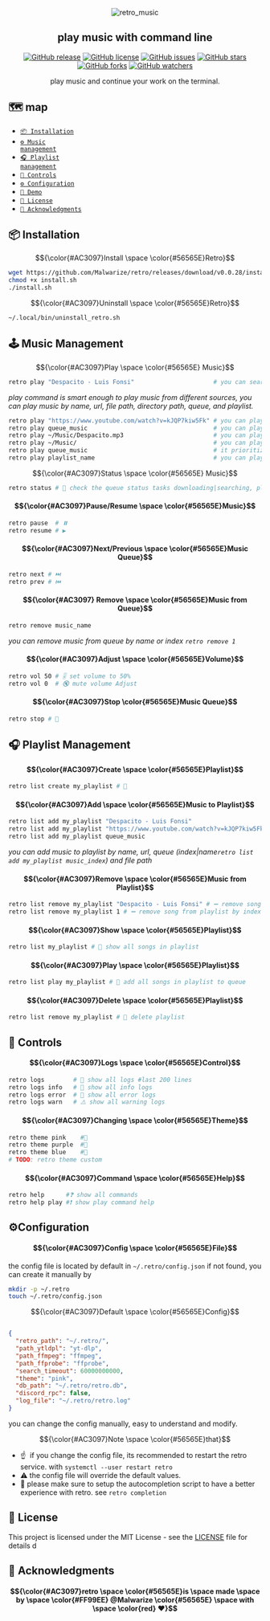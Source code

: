 <div align="center">

![retro_music](https://github.com/Malwarize/retro/assets/130087473/c9824547-9b09-48fc-a113-e1a847793cca)

<h2> play music with command line </h2>

[![GitHub release](https://img.shields.io/github/v/release/Malwarize/retro?color=blue&label=release)]()
[![GitHub license](https://img.shields.io/github/license/Malwarize/retro?color=green)]()
[![GitHub issues](https://img.shields.io/github/issues/Malwarize/retro?color=red)]()
[![GitHub stars](https://img.shields.io/github/stars/Malwarize/retro?color=yellow)]()
[![GitHub forks](https://img.shields.io/github/forks/Malwarize/retro?color=orange)]()
[![GitHub watchers](https://img.shields.io/github/watchers/Malwarize/retro?color=blue)]()

play music and continue your work on the terminal.
</div>

## 🗺️ map 
- [<code>📦 Installation</code>](#-installation)
- [<code>⚙️ Music management</code>](#-music-management)
- [<code>🎧 Playlist management</code>](#-playlist-management)
- [<code>🚦️ Controls</code>](#-controls)
- [<code>⚙️ Configuration</code>](#-configuration)
- [<code>🍿 Demo</code>](#-TODO)
- [<code>📝 License</code>](#-license)
- [<code>📢 Acknowledgments</code>](#-acknowledgments)

## 📦 Installation
$${\color{#AC3097}Install \space \color{#56565E}Retro}$$ 
```sh
wget https://github.com/Malwarize/retro/releases/download/v0.0.28/install.sh
chmod +x install.sh
./install.sh
```

$${\color{#AC3097}Uninstall \space \color{#56565E}Retro}$$
```sh
~/.local/bin/uninstall_retro.sh
```

## 🕹️ Music Management
$${\color{#AC3097}Play \space \color{#56565E} Music}$$
```sh
retro play "Despacito - Luis Fonsi"                      # you can search and play music by name
```
*play command is smart enough to play music from different sources, you can play music by name, url, file path, directory path, queue, and playlist.*
```sh
retro play "https://www.youtube.com/watch?v=kJQP7kiw5Fk" # you can play music by url
retro play queue_music                                   # you can play music from queue, you can do this with music index in the queue
retro play ~/Music/Despacito.mp3                         # you can play music by file path 
retro play ~/Music/                                      # you can play music by directory path, it will play all music in the directory
retro play queue_music                                   # it prioritize music in queue and play it first you can do this with music index in the queue
retro play playlist_name                                 # you can play music from playlist
```

$${\color{#AC3097}Status \space \color{#56565E} Music}$$
```sh
retro status # 🎵 check the queue status tasks downloading|searching, playing|paused, songs in queue
```

#### $${\color{#AC3097}Pause/Resume \space \color{#56565E}Music}$$
```sh
retro pause  # ⏸️
retro resume # ▶ ️
```

#### $${\color{#AC3097}Next/Previous \space \color{#56565E}Music Queue}$$
```sh
retro next # ⏭️️
retro prev # ⏮️️
```
#### $${\color{#AC3097} Remove \space \color{#56565E}Music from Queue}$$
```sh
retro remove music_name
```
*you can remove music from queue by name or index `retro remove 1`*

#### $${\color{#AC3097}Adjust \space \color{#56565E}Volume}$$
```sh
retro vol 50 # 🎚️ set volume to 50% 
retro vol 0  # 🔇 mute volume Adjust
```

#### $${\color{#AC3097}Stop \color{#56565E}Music Queue}$$
```sh
retro stop # 🛑
```
## 🎧 Playlist Management
#### $${\color{#AC3097}Create \space \color{#56565E}Playlist}$$
```sh
retro list create my_playlist # 📂
```

#### $${\color{#AC3097}Add \space \color{#56565E}Music to Playlist}$$
```sh
retro list add my_playlist "Despacito - Luis Fonsi"                      # ➕ search and add song to playlist
retro list add my_playlist "https://www.youtube.com/watch?v=kJQP7kiw5Fk" # ➕ add song to playlist by url
retro list add my_playlist queue_music                                   # ➕ add music from queue
```
*you can add music to playlist by name, url, queue (index|name`retro list add my_playlist music_index`) and file path* 

#### $${\color{#AC3097}Remove \space \color{#56565E}Music from Playlist}$$
```sh
retro list remove my_playlist "Despacito - Luis Fonsi" # ➖ remove song from playlist
retro list remove my_playlist 1 # ➖ remove song from playlist by index
```

#### $${\color{#AC3097}Show \space \color{#56565E}Playlist}$$
```sh
retro list my_playlist # 📂 show all songs in playlist
```

#### $${\color{#AC3097}Play \space \color{#56565E}Playlist}$$
```sh
retro list play my_playlist # 📂 add all songs in playlist to queue
```
#### $${\color{#AC3097}Delete \space \color{#56565E}Playlist}$$
```sh
retro list remove my_playlist # 📂 delete playlist
```

## 🚦 Controls
#### $${\color{#AC3097}Logs \space \color{#56565E}Control}$$
```sh
retro logs        # 📜 show all logs #last 200 lines 
retro logs info   # 📢 show all info logs 
retro logs error  # 🚫 show all error logs
retro logs warn   # ⚠️ show all warning logs
```

#### $${\color{#AC3097}Changing \space \color{#56565E}Theme}$$
```sh
retro theme pink    #🧼 
retro theme purple  #🔮  
retro theme blue    #🌊
# TODO: retro theme custom 
```

#### $${\color{#AC3097}Command \space \color{#56565E}Help}$$
```sh   
retro help      #❓ show all commands
retro help play #❗ show play command help
```

## ⚙️Configuration 
#### $${\color{#AC3097}Config \space \color{#56565E}File}$$
the config file is located by default in `~/.retro/config.json`
if not found, you can create it manually by 
```sh
mkdir -p ~/.retro
touch ~/.retro/config.json
```
$${\color{#AC3097}Default \space \color{#56565E}Config}$$
```json

{
  "retro_path": "~/.retro/",       
  "path_ytldpl": "yt-dlp",        
  "path_ffmpeg": "ffmpeg",         
  "path_ffprobe": "ffprobe",      
  "search_timeout": 60000000000,   
  "theme": "pink",        
  "db_path": "~/.retro/retro.db",
  "discord_rpc": false, 
  "log_file": "~/.retro/retro.log"
}
```


you can change the config manually, easy to understand and modify.

$${\color{#AC3097}Note \space \color{#56565E}that}$$

* ☝ ️ if you change the config file, its recommended to restart the retro service.
with `systemctl --user restart retro`
* ⚠️  the config file will override the default values.
* 🤖  please make sure to setup the autocompletion script to have a better experience with retro. see `retro completion`
## 📝 License
This project is licensed under the MIT License - see the [LICENSE](LICENSE) file for details
d
## 📢 Acknowledgments
#### $${\color{#AC3097}retro \space \color{#56565E}is \space  made  \space  by  \space  \color{#FF99EE} @Malwarize \color{#56565E} \space with \space \color{red} ❤️}$$
